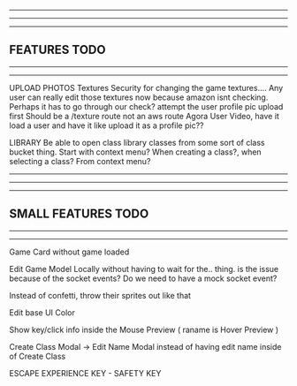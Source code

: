 --------------------------------------------------------------------------------------
--------------------------------------------------------------------------------------
--------------------------------------------------------------------------------------
FEATURES TODO
--------------------------------------------------------------------------------------
--------------------------------------------------------------------------------------
--------------------------------------------------------------------------------------

UPLOAD PHOTOS
  Textures
    Security for changing the game textures.... Any user can really edit those textures now because amazon isnt checking. Perhaps it has to go through our check?
    attempt the user profile pic upload first
    Should be a /texture route not an aws route
  Agora User Video, have it load a user and have it like upload it as a profile pic??

LIBRARY
  Be able to open class library classes from some sort of class bucket thing. Start with context menu?
  When creating a class?, when selecting a class? From context menu?

--------------------------------------------------------------------------------------
--------------------------------------------------------------------------------------
--------------------------------------------------------------------------------------
SMALL FEATURES TODO
--------------------------------------------------------------------------------------
--------------------------------------------------------------------------------------
--------------------------------------------------------------------------------------

Game Card without game loaded

Edit Game Model Locally without having to wait for the.. thing. is the issue because of the socket events? Do we need to have a mock socket event?

Instead of confetti, throw their sprites out like that

Edit base UI Color

Show key/click info inside the Mouse Preview ( raname is Hover Preview )

Create Class Modal -> Edit Name Modal instead of having edit name inside of Create Class

ESCAPE EXPERIENCE KEY - SAFETY KEY

